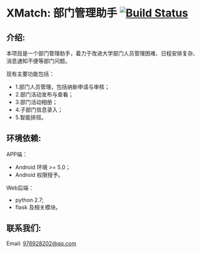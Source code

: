 # XMatch: 部门管理助手 [![Build Status](https://travis-ci.org/hip-hopTeam/XMatch.svg?branch=master)](https://travis-ci.org/hip-hopTeam/XMatch)

## 介绍: 

本项目是一个部门管理助手，着力于改进大学部门人员管理困难、日程安排复杂、消息通知不便等部门问题。

现有主要功能包括：
- 1.部门人员管理，包括纳新申请与审核；
- 2.部门活动发布与查看；
- 3.部门活动相册；
- 4.子部门信息录入；
- 5.智能排班。

## 环境依赖: 

APP端：
- Android 环境 >= 5.0；
- Android 权限授予。

Web后端：
- python 2.7;
- flask 及相关模块。

## 联系我们: 

Email: 976928202@qq.com
